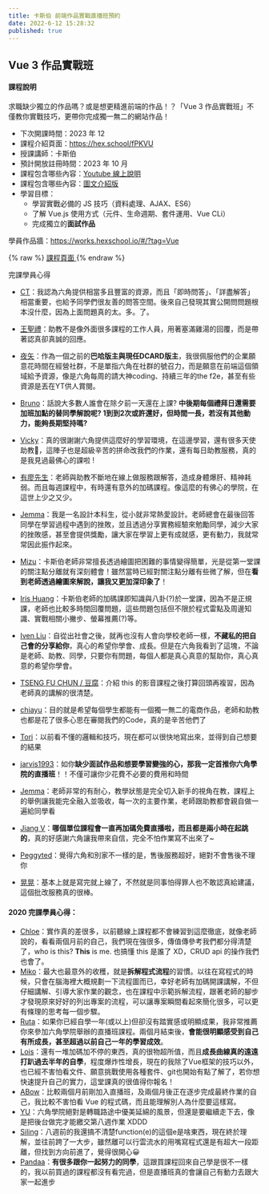 ```yaml
---
title: 卡斯伯 前端作品實戰直播班預約
date: 2022-6-12 15:28:32
published: true
---
```

## Vue 3 作品實戰班

#### 課程說明

求職缺少獨立的作品嗎？或是想更精進前端的作品！？「Vue 3 作品實戰班」不僅教你實戰技巧，更帶你完成獨一無二的網站作品！

- 下次開課時間：2023 年 12
- 課程介紹頁面：https://hex.school/fPKVU
- 授課講師：卡斯伯
- 預計開放註冊時間：2023 年 10 月
- 課程包含哪些內容：<a href="https://youtu.be/pkAOS7sPIVc" target="_blank">Youtube 線上說明</a>
- 課程包含哪些內容：<a href="/development/2020/09/22/javascript-training-1st/">圖文介紹版</a>
- 學習目標：
  - 學習實戰必備的 JS 技巧（資料處理、AJAX、ES6）
  - 了解 Vue.js 使用方式（元件、生命週期、套件運用、Vue CLi）
  - 完成獨立的**面試作品**

學員作品牆：https://works.hexschool.io/#/?tag=Vue

{% raw %}
<a class="btn btn-danger btn-lg" href="https://hex.school/fPKVU" target="_blank">
  <i class="bi bi-gem"></i> 課程頁面 <i class="bi bi-gem"></i>
</a>
{% endraw %}

完課學員心得
- [CT](https://vocus.cc/article/622b518bfd897800010ba4d4)：我認為六角提供相當多且豐富的資源，而且「即時問答」、「詳盡解答」相當重要，也給予同學們很友善的問答空間。後來自己發現其實公開問問題根本沒什麼，因為上面問題真的太。多。了。
- [王聖禮](https://vocus.cc/article/622b4137fd897800010b6d63)：助教不是像外面很多課程的工作人員，用著塞滿雞湯的回覆，而是帶著認真卻真誠的回應。
- [夜矢](https://home.gamer.com.tw/artwork.php?sn=5407571)：作為一個之前的**巴哈版主與現任DCARD版主**，我很佩服他們的企業願意花時間在經營社群，不是單指六角在社群的號召力，而是願意在前端這個領域給予資源，像是六角每周的請大神coding、持續三年的the f2e，甚至有些資源是丟在YT供人賞閱。
- [Bruno](https://brunoyu2022.pixnet.net/blog/post/59408419)：話說大多數人誰會在除夕前一天還在上課? **中後期每個禮拜日還需要加班加點的替同學解說呢? 1到到2次或許還好，但時間一長，若沒有其他動力，能夠長期堅持嗎?**
- [Vicky](https://medium.com/@hyxfish27/vue-%E7%9B%B4%E6%92%AD%E7%8F%AD-%E6%94%B9%E8%AE%8A%E6%88%91%E7%9A%84%E9%82%A3%E4%BA%9B%E5%B0%8F%E4%BA%8B-fbf2c74fe55d)：真的很謝謝六角提供這麼好的學習環境，在這邊學習，還有很多天使助教💖，這陣子也是超級辛苦的拼命改我們的作業，還有每日助教服務，真的是我見過最佛心的課啦 !
- [有廖先生](https://medium.com/@billpop742/2022-%E5%85%AD%E8%A7%92%E5%AD%B8%E9%99%A2-vue-%E7%9B%B4%E6%92%AD%E7%8F%AD%E5%BF%83%E5%BE%97-693915c21fd6)：老師與助教不斷地在線上做服務跟解答，造成身體爆肝、精神耗弱。而且每週課程中，有時還有意外的加碼課程。像這麼的有佛心的學院，在這世上少之又少。
- [Jemma](https://missnine.medium.com/%E6%98%AF%E9%80%99%E6%A8%A3%E7%9A%84%E8%AA%B2%E7%A8%8B%E5%A0%85%E5%AE%9A%E6%88%91%E7%9A%84%E5%89%8D%E7%AB%AF%E4%B9%8B%E8%B7%AF-%E5%85%AD%E8%A7%92%E5%AD%B8%E9%99%A2-cd1f2849df33)：我是一名設計本科生，從小就非常熱愛設計。老師總會在最後回答同學在學習過程中遇到的挫敗，並且透過分享實務經驗來勉勵同學，減少大家的挫敗感，甚至會提供獎勵，讓大家在學習上更有成就感，更有動力，我就常常因此振作起來。
- [Mizu](https://equatorial-alloy-23b.notion.site/2022-3-7-Vue-b3a24d30bd1b4abc8a76858e88f8cbb0)：卡斯伯老師非常擅長透過繪圖把困難的事情變得簡單，光是從第一堂課的關注點分離就有深刻體會！雖然當時已經對關注點分離有些微了解，但在**看到老師透過繪圖來解說，讓我又更加深印象了**！
- [Iris Huang](https://medium.com/@iris.huang/vue-%E7%9B%B4%E6%92%AD%E7%8F%AD%E8%AA%B2%E5%BE%8C%E5%BF%83%E5%BE%97-6fc2587ec48c)：卡斯伯老師的加碼課即知識與八卦(?)於一堂課，因為不是正規課，老師也比較多時間回覆問題，這些問題包括但不限於程式雷點及周邊知識、實戰相關小撇步、螢幕推薦(?)等。


- [Iven Liu](https://hackmd.io/1w6IAhxNSDWFi2GC58Jgrg?view)：自從出社會之後，就再也沒有人會向學校老師一樣，**不藏私的把自己會的分享給你**，真心的希望你學會、成長。但是在六角我看到了這塊，不論是老師、助教、同學，只要你有問題，每個人都是真心真意的幫助你，真心真意的希望你學會。
- [TSENG FU CHUN / 豆腐](https://tsengbatty.medium.com/2021-07-09-vue-%E7%9B%B4%E6%92%AD%E7%8F%AD%E5%BF%83%E5%BE%97%E6%96%87-c5232b4dce2e)：介紹 this 的影音課程之後打算回頭再複習，因為老師真的講解的很清楚。
- [chiayu](https://c85771029.medium.com/vue%E7%9B%B4%E6%92%AD%E7%8F%AD%E5%BF%83%E5%BE%97-ea8191e73e1a)：目的就是希望每個學生都能有一個獨一無二的電商作品，老師和助教也都是花了很多心思在審閱我們的Code，真的是辛苦他們了
- [Tori](https://hackmd.io/TOF4MRqCT8OrNfKvfQ6ymQ?view)：以前看不懂的邏輯和技巧，現在都可以很快地寫出來，並得到自己想要的結果
- [jarvis1993](https://t5138169.medium.com/vue%E7%9B%B4%E6%92%AD%E7%8F%AD-9ee9c178c7f4)：如你**缺少面試作品和想要學習變強的心，那我一定首推你六角學院的直播班**！！不僅可讓你少花費不必要的費用和時間
- [Jemma](https://missnine.medium.com/%E5%85%AD%E8%A7%92%E5%AD%B8%E9%99%A2-vue3-%E7%9B%B4%E6%92%AD%E7%8F%AD%E5%BF%83%E5%BE%97%E5%88%86%E4%BA%AB-78344f7fdf00)：老師非常的有耐心，教學狀態是完全切入新手的視角在教，課程上的舉例讓我能完全融入並吸收，每一次的主要作業，老師跟助教都會親自做一遍給同學看
- [Jiang V](https://jiangsdesign.medium.com/vue-%E4%BD%9C%E5%93%81%E5%AF%A6%E6%88%B0%E7%9B%B4%E6%92%AD%E7%8F%AD-%E5%BF%83%E5%BE%97%E5%88%86%E4%BA%AB-50077176b8b)：**哪個單位課程會一直再加碼免費直播啦，而且都是兩小時在起跳的**，真的好感謝六角讓我帶來自信，完全不怕作業寫不出來了~
- [Peggyted](https://peggyted0129.medium.com/vue-%E7%9B%B4%E6%92%AD%E7%8F%AD%E5%BF%83%E5%BE%97%E7%89%86-b969326ab56c)：覺得六角和別家不一樣的是，售後服務超好，絕對不會售後不理你
- [晃晃](https://haroldzhen531.medium.com/vue-%E7%9B%B4%E6%92%AD%E7%8F%AD%E8%AA%B2%E5%BE%8C%E5%BF%83%E5%BE%97-5512566382fc)：基本上就是寫完就上線了，不然就是同事怕得罪人也不敢認真給建議，這個批改服務真的很棒。



#### 2020 完課學員心得：
- [Chloe](https://medium.com/@chloelo925/%E5%85%AD%E8%A7%92-js-%E5%AF%A6%E6%88%B0%E7%9B%B4%E6%92%AD%E7%8F%AD%E5%BF%83%E5%BE%97-42282ad94a2)：實作真的差很多，以前聽線上課程都不會練習到這麼徹底，就像老師說的，看看兩個月前的自己，我們現在強很多，傳值傳參考我們都分得清楚了，who is this? **This** is me. 也搞懂 this 是誰了 XD，CRUD api 的操作我們也會了。
- [Miko](https://medium.com/@miko82290/%E5%85%AD%E8%A7%92%E5%AD%B8%E9%99%A2-js-%E4%BD%9C%E5%93%81%E5%AF%A6%E6%88%B0%E7%8F%AD%E5%BF%83%E5%BE%97-930debf84993)：最大也最意外的收穫，就是**拆解程式流程**的習慣。以往在寫程式的時候，只會在腦海裡大概規劃一下流程圖而已，幸好老師有加碼開課講解，不但仔細講解、引導大家作業的觀念，也在課程中示範拆解流程，跟著老師的腳步才發現原來好好的列出專案的流程，可以讓專案瞬間看起來簡化很多，可以更有條理的思考每一個步驟。
- [Ruta](https://medium.com/@RUE503/2020-%E5%85%AD%E8%A7%92%E5%AD%B8%E9%99%A2-js-%E4%BD%9C%E5%93%81%E7%9B%B4%E6%92%AD%E7%8F%AD-%E7%B5%90%E6%A5%AD%E5%BF%83%E5%BE%97-69a2099a2cf4)：如果你已經自學一年(或以上)但卻沒有踏實感或明顯成果，我非常推薦你來參加六角學院舉辦的直播班課程。兩個月結束後，**會能很明顯感受到自己有所成長，甚至超過以前自己一年的學習成效**。
- [Lois](https://hackmd.io/ycag0mdHS0Ku7kuPQS-5mg?view)：還有一堆加碼加不停的東西，真的很物超所值，而且**成長曲線真的遠遠打趴過去半年的自學**，程度爆炸性增長，現在的我除了Vue框架的技巧以外，也已經不害怕看文件、願意挑戰使用各種套件、git也開始有點了解了，若你想快速提升自己的實力，這堂課真的很值得你報名！
- [ABow](https://hackmd.io/7kZXT6mRTiirIm6DV_BfQQ)：比較兩個月前剛加入直播班，及兩個月後正在逐步完成最終作業的自己，我比較不害怕看 Vue 的程式碼，而且能理解別人為什麼要這樣寫。
- [YU](https://medium.com/@yuu_/%E4%BD%A0%E8%81%BD%E9%81%8E%E5%89%8D%E7%AB%AF%E5%AD%B5%E5%8C%96%E5%99%A8%E5%97%8E-%E5%A6%82%E6%9E%9C%E6%B2%92%E6%9C%89-%E9%82%A3%E5%8F%AF%E8%83%BD%E6%98%AF%E4%BD%A0%E9%82%84%E6%B2%92%E9%82%82%E9%80%85%E5%85%AD%E8%A7%92%E5%AD%B8%E9%99%A2-2966589d82bd)：六角學院絕對是轉職路途中優美延綿的風景，但還是要繼續走下去，像是把後台做完才能繳交第八週作業 XDDD
- [Siling](https://medium.com/@think.sea/%E5%85%AD%E8%A7%92%E5%AD%B8%E9%99%A2-2020-javascript-%E4%BD%9C%E5%93%81%E5%AF%A6%E6%88%B0%E7%9B%B4%E6%92%AD%E7%8F%AD%E5%BF%83%E5%BE%97-1719d74f9108)：八週前的我還搞不清楚function(e)的這個e是啥東西，現在終於理解，並往前跨了一大步，雖然離可以行雲流水的用嘴寫程式還是有超大一段距離，但找到方向前進了，覺得很開心😀
- [Pandaa](https://www.notion.so/JS-36ffc74ae2f54d419d5c4a754c234a7a)：**有很多跟你一起努力的同學**，這跟買課程回來自己學是很不一樣的，我以前買過的課程都沒有看完過，但是直播班真的會讓自己有動力去跟大家一起進步

